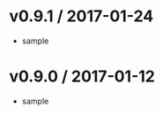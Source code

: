 v0.9.1 / 2017-01-24
==================

  * sample

v0.9.0 / 2017-01-12
==================

  * sample

